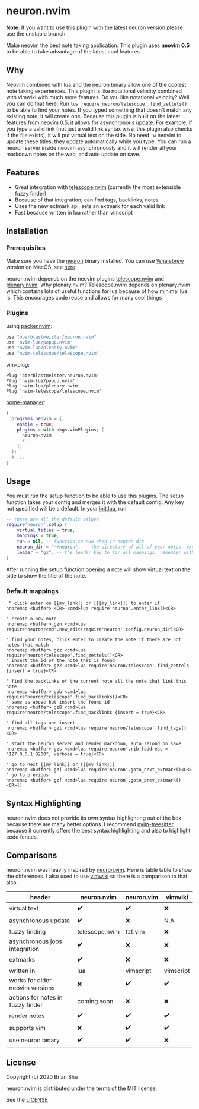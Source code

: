 # neuron.nvim

**Note**: If you want to use this plugin with the latest neuron version please use the unstable branch

Make neovim the best note taking application. This plugin uses **neovim 0.5** to be able to take advantage of the latest cool features.

## Why

Neovim combined with lua and the neuron binary allow one of the coolest note taking experiences. This plugin is like notational velocity combined with vimwiki with much more features. Do you like notational velocity? Well you can do that here. Run `lua require'neuron/telescope'.find_zettels()` to be able to find your notes. If you typed something that doesn't match any existing note, it will create one. Because this plugin is built on the latest features from neovim 0.5, it allows for asynchronous update. For example, if you type a valid link (not just a valid link syntax wise, this plugin also checks if the file exists), it will put virtual text on the side. No need `:w` neovim to update these titles, they update automatically while you type. You can run a neuron server inside neovim asynchronously and it will render all your markdown notes on the web, and auto update on save.

## Features

- Great integration with [telescope.nvim](https://github.com/nvim-telescope/telescope.nvim) (currently the most extensible fuzzy finder)
- Because of that integration, can find tags, backlinks, notes
- Uses the new extmark api, sets an extmark for each valid link
- Fast because written in lua rather than vimscript

## Installation

### Prerequisites

Make sure you have the [neuron](https://github.com/srid/neuron/releases) binary installed. You can use [Whalebrew](https://github.com/whalebrew/whalebrew) version on MacOS, see [here](https://github.com/whalebrew/whalebrew-packages/blob/master/neuron/README.md). 

neuron.nvim depends on the neovim plugins [telescope.nvim](https://github.com/nvim-telescope/telescope.nvim) and [plenary.nvim](https://github.com/nvim-lua/plenary.nvim). Why plenary.nvim? Telescope.nvim depends on plenary.nvim which contains lots of useful functions for lua because of how minimal lua is. This encourages code reuse and allows for many cool things

### Plugins

using [packer.nvim](https://github.com/wbthomason/packer.nvim):

```lua
use "oberblastmeister/neuron.nvim"
use 'nvim-lua/popup.nvim'
use "nvim-lua/plenary.nvim"
use "nvim-telescope/telescope.nvim"
```

vim-plug:

```vim
Plug 'oberblastmeister/neuron.nvim'
Plug 'nvim-lua/popup.nvim'
Plug 'nvim-lua/plenary.nvim'
Plug 'nvim-telescope/telescope.nvim'
```

[home-manager](https://github.com/nix-community/home-manager):

```nix
{
  programs.neovim = {
    enable = true;
    plugins = with pkgs.vimPlugins; [
      neuron-nvim
      # ...
    ];
  };
  # ...
}
```

## Usage

You must run the setup function to be able to use this plugins. The setup function takes your config and merges it with the default config. Any key not specified will be a default. In your [init.lua](https://github.com/neovim/neovim/issues/7895), run

```lua
-- these are all the default values
require'neuron'.setup {
    virtual_titles = true,
    mappings = true,
    run = nil, -- function to run when in neuron dir
    neuron_dir = "~/neuron", -- the directory of all of your notes, expanded by default (currently supports only one directory for notes, find a way to detect neuron.dhall to use any directory)
    leader = "gz", -- the leader key to for all mappings, remember with 'go zettel'
}
```

After running the setup function opening a note will show virtual text on the side to show the title of the note.

### Default mappings

```vim
 " click enter on [[my_link]] or [[[my_link]]] to enter it
nnoremap <buffer> <CR> <cmd>lua require'neuron'.enter_link()<CR>

" create a new note
nnoremap <buffer> gzn <cmd>lua require'neuron/cmd'.new_edit(require'neuron'.config.neuron_dir)<CR>

" find your notes, click enter to create the note if there are not notes that match
nnoremap <buffer> gzz <cmd>lua require'neuron/telescope'.find_zettels()<CR>
" insert the id of the note that is found
nnoremap <buffer> gzZ <cmd>lua require'neuron/telescope'.find_zettels {insert = true}<CR>

" find the backlinks of the current note all the note that link this note
nnoremap <buffer> gzb <cmd>lua require'neuron/telescope'.find_backlinks()<CR>
" same as above but insert the found id
nnoremap <buffer> gzB <cmd>lua require'neuron/telescope'.find_backlinks {insert = true}<CR>

" find all tags and insert
nnoremap <buffer> gzt <cmd>lua require'neuron/telescope'.find_tags()<CR>

" start the neuron server and render markdown, auto reload on save
nnoremap <buffer> gzs <cmd>lua require'neuron'.rib {address = "127.0.0.1:8200", verbose = true}<CR>

" go to next [[my_link]] or [[[my_link]]]
nnoremap <buffer> gz] <cmd>lua require'neuron'.goto_next_extmark()<CR>
" go to previous
nnoremap <buffer> gz[ <cmd>lua require'neuron'.goto_prev_extmark()<CR>]]
```

## Syntax Highlighting

neuron.nvim does not provide its own syntax highlighting out of the box because there are many better options. I recommend [nvim-treesitter](https://github.com/nvim-treesitter/nvim-treesitter) because it currently offers the best syntax highlighting and also to highlight code fences.

## Comparisons

neuron.nvim was heavily inspired by [neuron.vim](https://github.com/fiatjaf/neuron.vim). Here is table table to show the differences. I also used to use [vimwiki](https://github.com/vimwiki/vimwiki) so there is a comparison to that also.


|header|neuron.nvim|neuron.vim|vimwiki|
|------|-----------|----------|-------|
|virtual text|:heavy_check_mark:|:heavy_check_mark:|:x:
|asynchronous update|:heavy_check_mark:|:x:|N.A
|fuzzy finding|telescope.nvim|fzf.vim|:x:|
|asynchronous jobs integration|:heavy_check_mark:|:x:|:x:
|extmarks|:heavy_check_mark:|:x:|:x:
|written in|lua|vimscript|vimscript|
|works for older neovim versions|:x:|:heavy_check_mark:|:heavy_check_mark:
|actions for notes in fuzzy finder|coming soon|:x:|:x:
|render notes|:heavy_check_mark:|:heavy_check_mark:|:heavy_check_mark:
|supports vim|:x:|:heavy_check_mark:|:heavy_check_mark:
|use neuron binary|:heavy_check_mark:|:heavy_check_mark:|:x:

## License

Copyright (c) 2020 Brian Shu

neuron.nvim is distributed under the terms of the MIT license.

See the [LICENSE](LICENSE)
